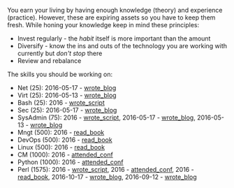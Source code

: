 You earn your living by having enough knowledge (theory) and experience
(practice). However, these are expiring assets so you have to keep them fresh.
While honing your knowledge keep in mind these principles:

* Invest regularly - the *habit* itself is more important than the amount
* Diversify - know the ins and outs of the technology you are working with
  currently but *don't stop* there
* Review and rebalance

The skills you should be working on:

* Net (25): 2016-05-17 - [wrote_blog](https://github.com/jreisinger/blog/blob/master/posts/tcpdump.md)
* Virt (25): 2016-05-13 - [wrote_blog](https://github.com/jreisinger/blog/blob/master/posts/vagrant.md)
* Bash (25): 2016 - [wrote_script](https://github.com/skx/sysadmin-util/issues/17)
* Sec (25): 2016-05-17 - [wrote_blog](https://github.com/jreisinger/blog/blob/master/posts/tcpdump.md)
* SysAdmin (75): 2016 - [wrote_script](https://github.com/jreisinger/checkprocs), 2016-05-17 - [wrote_blog](https://github.com/jreisinger/blog/blob/master/posts/tcpdump.md), 2016-05-13 - [wrote_blog](https://github.com/jreisinger/blog/blob/master/posts/vagrant.md)
* Mngt (500): 2016 - [read_book](https://en.wikipedia.org/wiki/The_Phoenix_Project_(novel))
* DevOps (500): 2016 - [read_book](https://en.wikipedia.org/wiki/The_Phoenix_Project_(novel))
* Linux (500): 2016 - [read_book](https://www.nostarch.com/howlinuxworks2)
* CM (1000): 2016 - [attended_conf](https://archive.fosdem.org/2016/)
* Python (1000): 2016 - [attended_conf](https://archive.fosdem.org/2016/)
* Perl (1575): 2016 - [wrote_script](https://github.com/jreisinger/checkprocs), 2016 - [attended_conf](https://archive.fosdem.org/2016/), 2016 - [read_book](https://www.intermediateperl.com/), 2016-10-17 - [wrote_blog](https://github.com/jreisinger/blog/blob/master/posts/module-build.md), 2016-09-12 - [wrote_blog](https://github.com/jreisinger/blog/blob/master/posts/finding-good-cpan-module.md)
